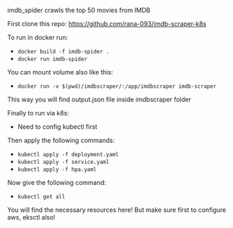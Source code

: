 imdb_spider crawls the top 50 movies from IMDB

First clone this repo: https://github.com/rana-093/imdb-scraper-k8s

To run in docker run:
- `docker build -f imdb-spider .`
- `docker run imdb-spider`

You can mount volume also like this:
- `docker run -v $(pwd)/imdbscraper/:/app/imdbscraper imdb-scraper`

This way you will find  output.json  file inside imdbscraper folder

Finally to run via k8s:
- Need to config kubectl first

Then apply the following commands:
- `kubectl apply -f deployment.yaml`
- `kubectl apply -f service.yaml`
- `kubectl apply -f hpa.yaml`

Now give the following command:
- `kubectl get all`

You will find the necessary resources here!
But make sure first to configure aws, eksctl also! 

